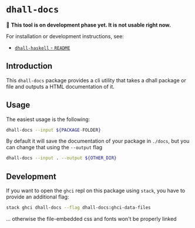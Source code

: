 # `dhall-docs`

:construction: **This tool is on development phase yet. It is not usable right now.**

For installation or development instructions, see:

* [`dhall-haskell` - `README`](https://github.com/dhall-lang/dhall-haskell/blob/master/README.md)

## Introduction

This `dhall-docs` package provides a cli utility that takes a dhall package or file and outputs
a HTML documentation of it.

## Usage

The easiest usage is the following:

```bash
dhall-docs --input ${PACKAGE-FOLDER}
```

By default it will save the documentation of your package in `./docs`, but
you can change that using the `--output` flag

```bash
dhall-docs --input . --output ${OTHER_DIR}
```

## Development

If you want to open the `ghci` repl on this package using `stack`, you have to
provide an additional flag:

```bash
stack ghci dhall-docs --flag dhall-docs:ghci-data-files
```

... otherwise the file-embedded css and fonts won't be properly linked
